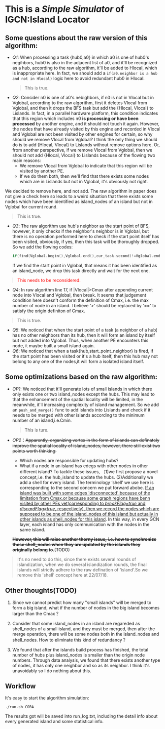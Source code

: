 # This is a *Simple Simulator* of IGCN:Island Locator

## Some questions about the raw version of this algorithm:
- *Q1*: When processing a task {hub0,a0} in which a0 is one of hub0's negihbors, hub0 is also in the adjacent list of a0, and it'll be recognized as a hub, according to the raw algorithm, it'll be added to Hlocal, which is inappropriate here.
  In fact, we should add a `if(a0.neighbor is a hub and not in Hlocal)` logic here to avoid redundant hub0 in Hlocal.
  > This is true.
- *Q2*: Consider n0 is one of a0's nebighbors, if n0 is not in Vlocal but in Vglobal, according to the raw algorithm, first it deletes Vlocal from Vglobal, and then it drops the BFS task but add the {Hlocal, Vlocal} to Lislands.
  In fact, in a parallel hardware platform, this condition indicates that this region which includes n0 **is processing or have been processed** by another engine, and it should not touch it again. However, the nodes that have already visited by this engine and recorded in Vlocal and Vglobal are not been visited by other engines for certain, so why should we remove Vlocal from Vglobal? I think the only thing we should do is to add {Hlocal, Vlocal} to Lislands without remove options here. Or, from another perspective, if we remove Vlocal from Vglobal, then we should not add {Hlocal, Vlocal} to Lislands because of the flowing two main reasons:
  - We remove Vlocal from Vglobal to indicate that this region will be visited by another PE.
  - If we do them both, then we'll find that there exists some nodes which are in Lislands but not in Vglobal, it's obviously not right.  

We decided to remove here, and not add. The raw algorithm in paper does not give a check here so leads to a weird situation that there exists some nodes which have been identified as island_nodes of an island but not in Vglobal for current round.
> This is true.
- *Q3*: The raw algorithm use hub's neighbor as the start point of BFS, however, it only checks if the neighbor's neighbor is in Vglobal, but there is no operation performed here to check if the start point itself has been visited, obviously, if yes, then this task will be thoroughly dropped. So we add the flowing codes:
    ```c++
    if(find(Vglobal.begin(),Vglobal.end(),cur_task.second)!=Vglobal.end()) continue;
    ```
    If we find the start point in Vglobal, that means it has been identified as an island_node, we drop this task directly and wait for the next one.
> <font color="red">This needs to be reconsidered.</font>
- *Q4*: In raw algorithm line 17, if |Vlocal|>Cmax after appending current node into Vlocal and Vglobal, then break. It seems that judgement condition here doesn't conform the definition of Cmax, i.e. the max number of node in an island. I believe '>' should be replaced by '==' to satisfy the origin definiton of Cmax.
> This is true.
- *Q5*: We noticed that when the start point of a task (a neighbor of a hub) has no other neighbors than its hub, then it will form an island by itself but not added into Vglobal. Thus, when another PE encounters this node, it maybe built a small island again.
- *Q6*: We noticed that when a task{hub,start_point_neighbor} is fired, if the start point has been visited or it's a hub itself, then this hub may not belong to any one of the nodes,it will form a isolated island itself.

## Some optimizations based on the raw algorithm:
- *OP1*: We noticed that it'll generate lots of small islands in which there only exists one or two island_nodes except the hubs. This may lead to that the enhancement of the spatial locality will be limited, in the meanwhile, it'll increasing complexity of island management. So we add an `push_and_merge()` func to add islands into Lislands and check if it needs to be merged with other islands according to the minimum number of an island,i.e.Cmin.

    > This is ture.

- *OP2*：~~Apparently, organizing vertex in the form of islands can definately improve the spatial locality of island_nodes, however, there still exist two points worth thinking:~~
    - Which nodes are responsible for updating hubs?
    - What if a node in an island has edegs with other nodes in other different island?
    To tackle these issues, （1)we first propose a novel concept,i.e. the hub_island to update the hubs. (2)Additionally we add a shell for every island. The terminology ‘shell’ we use here is corresponding to the second concern we put forward abobe. <u>If an island was built with some edges 'disconnected' because of the limitation from Cmax,or because some graph regions have benn visited by other PEs yet(corresponding to *breakFlag=true* and *discardFlag=true*, respectively), then we record the nodes which are supposed to be one of the island_nodes of this island but actually in other islands as shell_nodes for this island</u>. In this way, in every GCN layer, each island has only communication with the nodes in the same island.
    
    ~~**However, this will raise another thorny issue, i.e. how to synchronize these shell_nodes when they are updated by the islands they originally belong to.**(TODO)~~
> It's no need to do this, since there exists several rounds of islandization, when we do several islandization rounds, the final islands will strictly adhere to the raw defination of 'island'.So we remove this 'shell' concept here at 22/07/18.

## Other thoughts(TODO)
1. Since we cannot predict how many "small islands" will be merged to form a big island, what if the number of nodes in the big island becomes larger than the Cmax？

2. Consider that some island_nodes in an island are regareded as shell_nodes of a small island, and they must be merged, then after the merge operation, there will be some nodes both in the island_nodes and shell_nodes. How to eliminate this kind of redundancy？

3. We found that after the islands build process has finished, the total number of hubs plus island_nodes is smaller than the origin node numbers. Through data analysis, we found that there exists another type of nodes, it has only one neighbor and so as its neighbor. I think it's unavoidably so I do nothing about this.

## Workflow
It's easy to start the algorithm simulation:
```Shell
./run.sh CORA
```
The results got will be saved into run_log.txt, including the detail info about every generated island and some statistical info.
